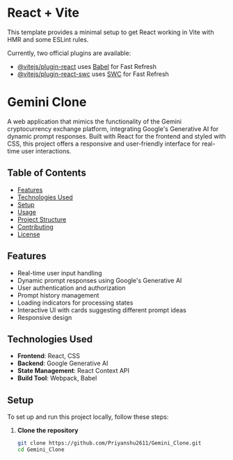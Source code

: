 # React + Vite

This template provides a minimal setup to get React working in Vite with HMR and some ESLint rules.

Currently, two official plugins are available:

- [@vitejs/plugin-react](https://github.com/vitejs/vite-plugin-react/blob/main/packages/plugin-react/README.md) uses [Babel](https://babeljs.io/) for Fast Refresh
- [@vitejs/plugin-react-swc](https://github.com/vitejs/vite-plugin-react-swc) uses [SWC](https://swc.rs/) for Fast Refresh


# Gemini Clone

A web application that mimics the functionality of the Gemini cryptocurrency exchange platform, integrating Google's Generative AI for dynamic prompt responses. Built with React for the frontend and styled with CSS, this project offers a responsive and user-friendly interface for real-time user interactions.

## Table of Contents
- [Features](#features)
- [Technologies Used](#technologies-used)
- [Setup](#setup)
- [Usage](#usage)
- [Project Structure](#project-structure)
- [Contributing](#contributing)
- [License](#license)

## Features
- Real-time user input handling
- Dynamic prompt responses using Google's Generative AI
- User authentication and authorization
- Prompt history management
- Loading indicators for processing states
- Interactive UI with cards suggesting different prompt ideas
- Responsive design

## Technologies Used
- **Frontend**: React, CSS
- **Backend**: Google Generative AI
- **State Management**: React Context API
- **Build Tool**: Webpack, Babel

## Setup
To set up and run this project locally, follow these steps:

1. **Clone the repository**
   ```bash
   git clone https://github.com/Priyanshu2611/Gemini_Clone.git
   cd Gemini_Clone
